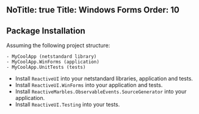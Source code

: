 NoTitle: true
Title: Windows Forms
Order: 10
---

## Package Installation

Assuming the following project structure:

```
- MyCoolApp (netstandard library)
- MyCoolApp.WinForms (application)
- MyCoolApp.UnitTests (tests)
```

* Install `ReactiveUI` into your netstandard libraries, application and tests.
* Install `ReactiveUI.WinForms` into your application and tests.
* Install `ReactiveMarbles.ObservableEvents.SourceGenerator` into your application.
* Install `ReactiveUI.Testing` into your tests.
